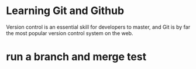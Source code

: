 # Learning Git and Github
Version control is an essential skill for developers to master, and Git is by far the most popular version control system on the web.

# run a branch and merge test

